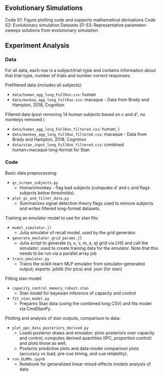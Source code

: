 ## Evolutionary Simulations

Code S1: Figure plotting code and supports mathematical derivations
Code S2: Evolutionary simulation
Datasets S1-S3: Representative parameter-sweeps solutions from evolutionary simulation


## Experiment Analysis


### Data

For all data, each row is a subject/trial-type and contains information about that trial-type, number of trials and number correct responses.

Prefiltered data (includes all subjects):
- `data/human_agg_long_FullRun.csv`: human
- `data/monkey_agg_long_FullRun.csv`: macaque - Data from Brady and Hampton, 2018, Cognition

Filtered data (post removing 14 human subjects based on c and d'; no monkeys removed )
- `data/human_agg_long_FullRun_filtered.csv`: human, )
- `data/monkey_agg_long_FullRun_filtered.csv`: macaque - Data from Brady and Hampton, 2018, Cognition
- `data/stan_input_long_FullRun_filtered.csv`: combined human+macaque long-format for Stan

### Code

Basic data preprocessing:

- `qc_screen_subjects.py`
  - Human/monkey - flag bad subjects (computes d′ and c and flags subjects below thresholds). 
- `plot_qc_and_filter_data.py`
  - Summarizes signal detection theory flags used to remove subjects and writes filtered long-format datasets.

Training an emulator model to use for stan fits:
- `model_simulator.jl`
  - Julia simulator of recall model, used by the grid generator.
- `generate_emulator_grid_params.jl`
  - Julia script to generate (η, κ, ν, m, a, q) grid via LHS and call the simulator; used to create training data for the emulator. Note that this needs to be run via a parallel array job
- `train_emulator.py`
  - Trains the scikit-learn MLP emulator from simulator-generated output; exports .joblib (for pics) and .json (for stan)

Fitting stan model:
- `capacity_control_memory_robust.stan`
  -  Stan model for bayesian inference of capacity and control
- `fit_stan_model.py`
  - Prepares Stan data (using the combined long CSV) and fits model via CmdStanPy.

Plotting and analysis of stan outputs, comparison to data:
- `plot_ppc_data_posteriors_derived.py`
  - Loads posterior draws and emulator; plots posteriors over capacity and control, computes derived quantities (IPC, proportion control) and plots those as well.
  - Posterior predictive  plots and data-model comparison plots (accuracy vs load, pre-cue timing, and cue reliability).
- `run_GLMMs.ipynb`
  - Notebook for generalized linear mixed-effects models analysis of data


